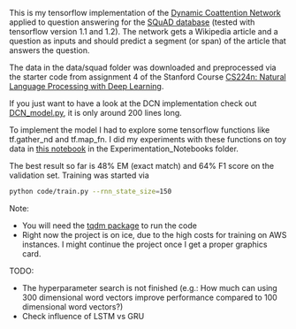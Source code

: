 This is my tensorflow implementation of the [Dynamic Coattention Network](https://arxiv.org/abs/1611.01604) applied to question answering for the [SQuAD database](https://rajpurkar.github.io/SQuAD-explorer/) (tested with tensorflow version 1.1 and 1.2). The network gets a Wikipedia article and a question as inputs and should predict a segment (or span) of the article that answers the question.
 
The data in the data/squad folder was downloaded and preprocessed via the starter code from assignment 4 of the Stanford Course [CS224n: Natural Language Processing with Deep Learning](http://web.stanford.edu/class/cs224n/).

If you just want to have a look at the DCN implementation check out [DCN\_model.py](code/DCN_model.py), it is only around 200 lines long.

To implement the model I had to explore some tensorflow functions like tf.gather\_nd and tf.map\_fn. I did my experiments with these functions on toy data in [this notebook](Experimentation_Notebooks/toy_data_examples_for_tile_map_fn_gather_nd_etc.ipynb) in the Experimentation\_Notebooks folder.

The best result so far is 48% EM (exact match) and 64% F1 score on the validation set. Training was started via
```bash
python code/train.py --rnn_state_size=150
```

Note:

- You will need the [tqdm package](https://pypi.python.org/pypi/tqdm) to run the code
- Right now the project is on ice, due to the high costs for training on AWS instances. I might continue the project once I get a proper graphics card.

TODO:

- The hyperparameter search is not finished (e.g.: How much can using 300 dimensional word vectors improve performance compared to 100 dimensional word vectors?)
- Check influence of LSTM vs GRU
